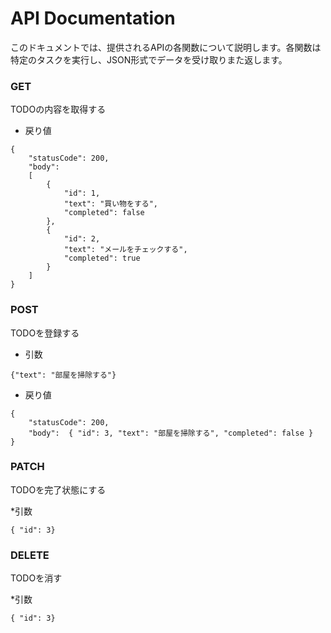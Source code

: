 # API Documentation

このドキュメントでは、提供されるAPIの各関数について説明します。各関数は特定のタスクを実行し、JSON形式でデータを受け取りまた返します。  

### GET
TODOの内容を取得する

* 戻り値
```
{
    "statusCode": 200,
    "body": 
    [
        {
            "id": 1,
            "text": "買い物をする",
            "completed": false
        },
        {
            "id": 2,
            "text": "メールをチェックする",
            "completed": true
        }
    ]
}
```

### POST
TODOを登録する

* 引数
```
{"text": "部屋を掃除する"}
```

* 戻り値
```
{
    "statusCode": 200,
    "body":  { "id": 3, "text": "部屋を掃除する", "completed": false }
}
```

### PATCH 
TODOを完了状態にする

*引数
```
{ "id": 3}
```

### DELETE
TODOを消す

*引数
```
{ "id": 3}
```

  
